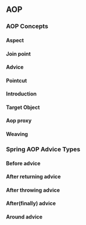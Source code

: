 ## AOP

### AOP Concepts

#### Aspect

#### Join point

#### Advice

#### Pointcut

#### Introduction

#### Target Object

#### Aop proxy

#### Weaving

### Spring AOP Advice Types
#### Before advice

#### After returning advice

#### After throwing advice

#### After(finally) advice

#### Around advice